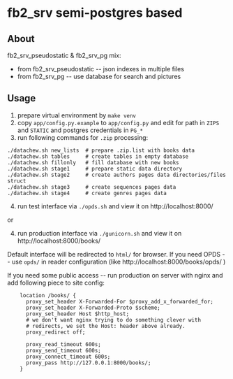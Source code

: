 # fb2_srv semi-postgres based

## About
fb2_srv_pseudostatic & fb2_srv_pg mix:

  * from fb2_srv_pseudostatic -- json indexes in multiple files
  * from fb2_srv_pg -- use database for search and pictures

## Usage

1. prepare virtual environment by `make venv`
2. copy `app/config.py.example` to `app/config.py` and edit for path in `ZIPS` and `STATIC` and postgres credentials in `PG_*`
3. run following commands for `.zip` processing:

```shell
./datachew.sh new_lists  # prepare .zip.list with books data
./datachew.sh tables     # create tables in empty database
./datachew.sh fillonly   # fill database with new books
./datachew.sh stage1     # prepare static data directory
./datachew.sh stage2     # create authors pages data directories/files struct
./datachew.sh stage3     # create sequences pages data
./datachew.sh stage4     # create genres pages data
```

4. run test interface via `./opds.sh` and view it on http://localhost:8000/

or 

4. run production interface via `./gunicorn.sh` and view it on http://localhost:8000/books/

Default interface will be redirected to `html/` for browser. If you need OPDS -- use `opds/` in reader configuration (like http://localhost:8000/books/opds/ )

If you need some public access -- run production on server with nginx and add following piece to site config:

```
    location /books/ {
      proxy_set_header X-Forwarded-For $proxy_add_x_forwarded_for;
      proxy_set_header X-Forwarded-Proto $scheme;
      proxy_set_header Host $http_host;
      # we don't want nginx trying to do something clever with
      # redirects, we set the Host: header above already.
      proxy_redirect off;
      
      proxy_read_timeout 600s;
      proxy_send_timeout 600s;
      proxy_connect_timeout 600s;
      proxy_pass http://127.0.0.1:8000/books/;
    }
```

